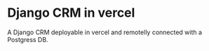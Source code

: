 # Django CRM in vercel

A Django CRM deployable in vercel and remotelly connected with a Postgress DB.
